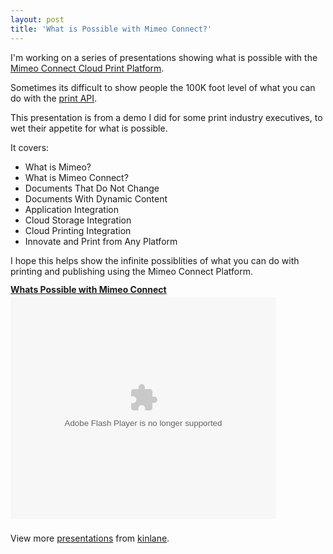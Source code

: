 ```yaml
---
layout: post
title: 'What is Possible with Mimeo Connect?'
---
```

I'm working on a series of presentations showing what is possible with the <a title="Mimeo Connect Cloud Print Platform" href="../../">Mimeo Connect Cloud Print Platform</a>.<p></p>
Sometimes its difficult to show people the 100K foot level of what you can do with the <a title="print API" href="http://developer.mimeo.com">print API</a>.<p></p>
This presentation is from a demo I did for some print industry executives, to wet their appetite for what is possible.<p></p>
It covers:
<ul class="blue">
	<li>What is Mimeo?</li>
	<li>What is Mimeo Connect?</li>
	<li>Documents That Do Not Change</li>
	<li>Documents With Dynamic Content</li>
	<li>Application Integration</li>
	<li>Cloud Storage Integration</li>
	<li>Cloud Printing Integration</li>
	<li>Innovate and Print from Any Platform</li>
</ul>
I hope this helps show the infinite possiblities of what you can do with printing and publishing using the Mimeo Connect Platform.
<div id="__ss_8406324" style="width: 425px;"><strong style="display: block; margin: 12px 0 4px;"><a title="Whats Possible with Mimeo Connect" href="http://www.slideshare.net/kinlane/whats-possible-with-mimeo-connect">Whats Possible with Mimeo Connect</a></strong>
<object id="__sse8406324" width="425" height="355" data="http://static.slidesharecdn.com/swf/ssplayer2.swf?doc=whats-possible-with-mimeo-110623161015-phpapp01&amp;stripped_title=whats-possible-with-mimeo-connect&amp;userName=kinlane" type="application/x-shockwave-flash"><param name="data" value="http://static.slidesharecdn.com/swf/ssplayer2.swf?doc=whats-possible-with-mimeo-110623161015-phpapp01&amp;stripped_title=whats-possible-with-mimeo-connect&amp;userName=kinlane" /><param name="allowFullScreen" value="true" /><param name="allowScriptAccess" value="always" /><param name="src" value="http://static.slidesharecdn.com/swf/ssplayer2.swf?doc=whats-possible-with-mimeo-110623161015-phpapp01&amp;stripped_title=whats-possible-with-mimeo-connect&amp;userName=kinlane" /><param name="name" value="__sse8406324" /><param name="allowfullscreen" value="true" /></object>&nbsp;
<div style="padding: 5px 0 12px;">View more <a href="http://www.slideshare.net/">presentations</a> from <a href="http://www.slideshare.net/kinlane">kinlane</a>.</div>
</div>
<script src="http://b.scorecardresearch.com/beacon.js?c1=7&amp;c2=7400849&amp;c3=1&amp;c4=&amp;c5=&amp;c6="></script><script src="http://b.scorecardresearch.com/beacon.js?c1=7&amp;c2=7400849&amp;c3=1&amp;c4=&amp;c5=&amp;c6="></script>

<script src="http://b.scorecardresearch.com/beacon.js?c1=7&amp;c2=7400849&amp;c3=1&amp;c4=&amp;c5=&amp;c6="></script>